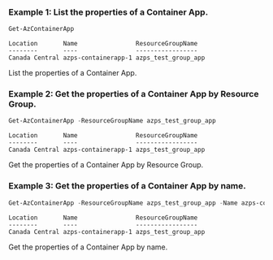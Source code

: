 ### Example 1: List the properties of a Container App.
```powershell
Get-AzContainerApp
```

```output
Location       Name                ResourceGroupName
--------       ----                -----------------
Canada Central azps-containerapp-1 azps_test_group_app
```

List the properties of a Container App.

### Example 2: Get the properties of a Container App by Resource Group.
```powershell
Get-AzContainerApp -ResourceGroupName azps_test_group_app
```

```output
Location       Name                ResourceGroupName
--------       ----                -----------------
Canada Central azps-containerapp-1 azps_test_group_app
```

Get the properties of a Container App by Resource Group.

### Example 3: Get the properties of a Container App by name.
```powershell
Get-AzContainerApp -ResourceGroupName azps_test_group_app -Name azps-containerapp-1
```

```output
Location       Name                ResourceGroupName
--------       ----                -----------------
Canada Central azps-containerapp-1 azps_test_group_app
```

Get the properties of a Container App by name.